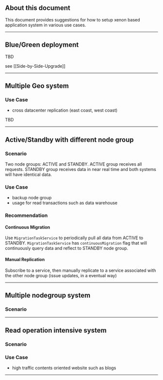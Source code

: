 ## About this document

This document provides suggestions for how to setup xenon based application system in various use cases.

----

## Blue/Green deployment

TBD

see [[Side-by-Side-Upgrade]]

----

## Multiple Geo system

### Use Case
- cross datacenter replication (east coast, west coast)

TBD

----

## Active/Standby with different node group

### Scenario
Two node groups: ACTIVE and STANDBY.
ACTIVE group receives all requests.
STANDBY group receives data in near real time and both systems will have identical data.

### Use Case
- backup node group
- usage for read transactions such as data warehouse

### Recommendation

#### Continuous Migration
Use `MigrationTaskService` to periodically pull all data from ACTIVE to STANDBY.
`MigrationTaskService` has `continuousMigration` flag that will continuously query data and reflect to STANDBY node group.

#### Manual Replication
Subscribe to a service, then manually replicate to a service associated with the other node group (issue updates, in a eventual way)

----

## Multiple nodegroup system

### Scenario




----

## Read operation intensive system

### Scenario

### Use Case
- high traffic contents oriented website such as blogs

----
